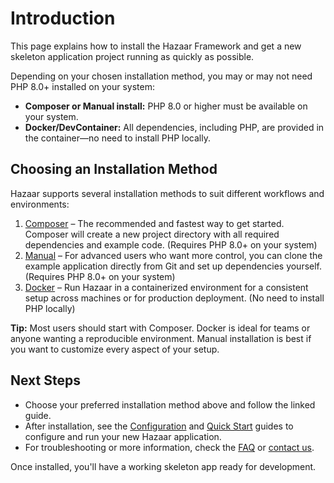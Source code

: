 # Introduction

This page explains how to install the Hazaar Framework and get a new skeleton application project running as quickly as possible.

Depending on your chosen installation method, you may or may not need PHP 8.0+ installed on your system:
- **Composer or Manual install:** PHP 8.0 or higher must be available on your system.
- **Docker/DevContainer:** All dependencies, including PHP, are provided in the container—no need to install PHP locally.

## Choosing an Installation Method

Hazaar supports several installation methods to suit different workflows and environments:

1. [Composer](/docs/start/install/composer.md) – The recommended and fastest way to get started. Composer will create a new project directory with all required dependencies and example code. (Requires PHP 8.0+ on your system)
2. [Manual](/docs/start/install/manual.md) – For advanced users who want more control, you can clone the example application directly from Git and set up dependencies yourself. (Requires PHP 8.0+ on your system)
3. [Docker](/docs/start/install/docker.md) – Run Hazaar in a containerized environment for a consistent setup across machines or for production deployment. (No need to install PHP locally)

**Tip:** Most users should start with Composer. Docker is ideal for teams or anyone wanting a reproducible environment. Manual installation is best if you want to customize every aspect of your setup.

## Next Steps

- Choose your preferred installation method above and follow the linked guide.
- After installation, see the [Configuration](/docs/basics/configuration.md) and [Quick Start](/docs/start/quickstart.md) guides to configure and run your new Hazaar application.
- For troubleshooting or more information, check the [FAQ](/docs/faq/) or [contact us](/contact).

Once installed, you'll have a working skeleton app ready for development.

